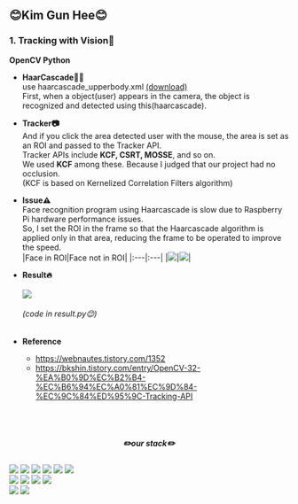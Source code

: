 ## 😊Kim Gun Hee😊  
### 1. Tracking with Vision📸  
**OpenCV Python**
- **HaarCascade🧑🏻**  
  use haarcascade_upperbody.xml [(download)](https://github.com/anaustinbeing/haar-cascade-files/tree/master)  
  First, when a object(user) appears in the camera, the object is recognized and detected using this(haarcascade).  
  
- **Tracker📷**  
  And if you click the area detected user with the mouse, the area is set as an ROI and passed to the Tracker API.  
  Tracker APIs include **KCF, CSRT, MOSSE**, and so on.  
  We used **KCF** among these. Because I judged that our project had no occlusion.  
  (KCF is based on Kernelized Correlation Filters algorithm)  

- **Issue⚠️**  
  Face recognition program using Haarcascade is slow due to Raspberry Pi hardware performance issues.  
  So, I set the ROI in the frame so that the Haarcascade algorithm is applied only in that area, reducing the frame to be operated to improve the speed.  
  |Face in ROI|Face not in ROI|
  |:---|:---|
  |<img src="https://github.com/krjsgml/jangbogo/assets/95139209/a019c97f-e056-46dd-943d-eec00bc2e0e8">|<img src="https://github.com/krjsgml/jangbogo/assets/95139209/e218cdd9-93e5-4f92-8b77-320ab1ce1099">|
  
- **Result🔥**
  <br><br>
  <img src="https://github.com/krjsgml/jangbogo/assets/95139209/6fee0e7a-8904-46d1-b88b-c7a2d0f065b2">
  ###### (code in result.py😊)
  
- **Reference**
  + https://webnautes.tistory.com/1352  
  + https://bkshin.tistory.com/entry/OpenCV-32-%EA%B0%9D%EC%B2%B4-%EC%B6%94%EC%A0%81%EC%9D%84-%EC%9C%84%ED%95%9C-Tracking-API

<!-- ### 2. ROS with SLAM🤖  -->

<br><br>
<div align="center"> 

##### ✏️our stack✏️

</div>

<!--Python-->
<span>
  <img src="https://img.shields.io/badge/Python-3776AB?style=for-the-badge&logo=Python&logoColor=white">
</span>

<!--OpenCV-->
<span>
  <img src="https://img.shields.io/badge/OpenCV-5C3EE8?style=for-the-badge&logo=OpenCV&logoColor=white">
</span>

<!--Qt-->
<span>
  <img src="https://img.shields.io/badge/Qt-41CD52?style=for-the-badge&logo=Qt&logoColor=white">
</span>

<!--ROS-->
<span>
  <img src="https://img.shields.io/badge/ROS-22314E?style=for-the-badge&logo=ROS&logoColor=white">
</span>

<!--C-->
<span>
  <img src="https://img.shields.io/badge/C-A8B9CC?style=for-the-badge&logo=c&logoColor=black"/>
</span>

<!--Linux-->
<span>
  <img src="https://img.shields.io/badge/Linux-FCC624?style=for-the-badge&logo=Linux&logoColor=black"/>
</span>

<br>
<!--VS-->
<span>
  <img src="https://img.shields.io/badge/Visual Studio-5C2D91?style=for-the-badge&logo=Visual Studio&logoColor=white"/>
</span>

<!--VS Code-->
<span>
  <img src="https://img.shields.io/badge/Visual Studio Code-007ACC?style=for-the-badge&logo=Visual Studio Code&logoColor=white"/>
</span>

<!--GitHub-->
<span>
  <img src="https://img.shields.io/badge/GitHub-181717?style=for-the-badge&logo=GitHub&logoColor=white"/>
</span>

<!--Git-->
<span>
  <img src="https://img.shields.io/badge/Git-F05032?style=for-the-badge&logo=Git&logoColor=white"/>
</span>

<br>
<!--RPI-->
<span>
  <img src="https://img.shields.io/badge/Raspberry Pi-A22846?style=for-the-badge&logo=Raspberry Pi&logoColor=white"/>
</span>

<!--Arduino-->
<span>
  <img src="https://img.shields.io/badge/Arduino-00979D?style=for-the-badge&logo=Arduino&logoColor=black"/>  
</span>  
